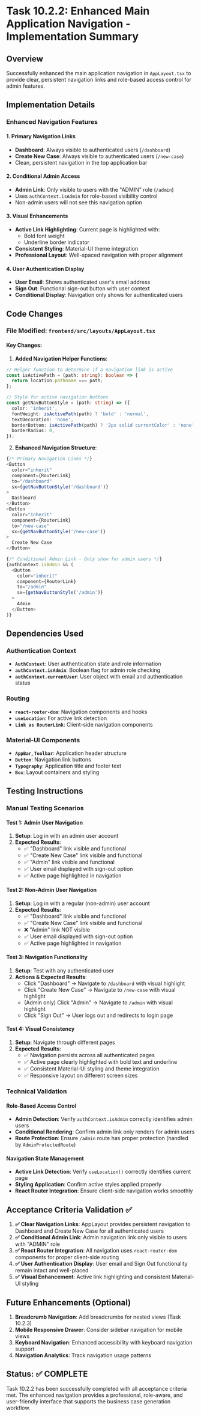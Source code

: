 # Task 10.2.2: Enhanced Main Application Navigation - Implementation Summary

## Overview
Successfully enhanced the main application navigation in `AppLayout.tsx` to provide clear, persistent navigation links and role-based access control for admin features.

## Implementation Details

### Enhanced Navigation Features

#### 1. **Primary Navigation Links**
- **Dashboard**: Always visible to authenticated users (`/dashboard`)
- **Create New Case**: Always visible to authenticated users (`/new-case`)
- Clean, persistent navigation in the top application bar

#### 2. **Conditional Admin Access**
- **Admin Link**: Only visible to users with the "ADMIN" role (`/admin`)
- Uses `authContext.isAdmin` for role-based visibility control
- Non-admin users will not see this navigation option

#### 3. **Visual Enhancements**
- **Active Link Highlighting**: Current page is highlighted with:
  - Bold font weight
  - Underline border indicator
- **Consistent Styling**: Material-UI theme integration
- **Professional Layout**: Well-spaced navigation with proper alignment

#### 4. **User Authentication Display**
- **User Email**: Shows authenticated user's email address
- **Sign Out**: Functional sign-out button with user context
- **Conditional Display**: Navigation only shows for authenticated users

## Code Changes

### File Modified: `frontend/src/layouts/AppLayout.tsx`

#### Key Changes:
1. **Added Navigation Helper Functions**:
```typescript
// Helper function to determine if a navigation link is active
const isActivePath = (path: string): boolean => {
  return location.pathname === path;
};

// Style for active navigation buttons
const getNavButtonStyle = (path: string) => ({
  color: 'inherit',
  fontWeight: isActivePath(path) ? 'bold' : 'normal',
  textDecoration: 'none',
  borderBottom: isActivePath(path) ? '2px solid currentColor' : 'none',
  borderRadius: 0,
});
```

2. **Enhanced Navigation Structure**:
```typescript
{/* Primary Navigation Links */}
<Button 
  color="inherit" 
  component={RouterLink} 
  to="/dashboard"
  sx={getNavButtonStyle('/dashboard')}
>
  Dashboard
</Button>
<Button 
  color="inherit" 
  component={RouterLink} 
  to="/new-case"
  sx={getNavButtonStyle('/new-case')}
>
  Create New Case
</Button>

{/* Conditional Admin Link - Only show for admin users */}
{authContext.isAdmin && (
  <Button 
    color="inherit" 
    component={RouterLink} 
    to="/admin"
    sx={getNavButtonStyle('/admin')}
  >
    Admin
  </Button>
)}
```

## Dependencies Used

### Authentication Context
- **`AuthContext`**: User authentication state and role information
- **`authContext.isAdmin`**: Boolean flag for admin role checking
- **`authContext.currentUser`**: User object with email and authentication status

### Routing
- **`react-router-dom`**: Navigation components and hooks
- **`useLocation`**: For active link detection
- **`Link as RouterLink`**: Client-side navigation components

### Material-UI Components
- **`AppBar`, `Toolbar`**: Application header structure
- **`Button`**: Navigation link buttons
- **`Typography`**: Application title and footer text
- **`Box`**: Layout containers and styling

## Testing Instructions

### Manual Testing Scenarios

#### Test 1: Admin User Navigation
1. **Setup**: Log in with an admin user account
2. **Expected Results**:
   - ✅ "Dashboard" link visible and functional
   - ✅ "Create New Case" link visible and functional
   - ✅ "Admin" link visible and functional
   - ✅ User email displayed with sign-out option
   - ✅ Active page highlighted in navigation

#### Test 2: Non-Admin User Navigation
1. **Setup**: Log in with a regular (non-admin) user account
2. **Expected Results**:
   - ✅ "Dashboard" link visible and functional
   - ✅ "Create New Case" link visible and functional
   - ❌ "Admin" link NOT visible
   - ✅ User email displayed with sign-out option
   - ✅ Active page highlighted in navigation

#### Test 3: Navigation Functionality
1. **Setup**: Test with any authenticated user
2. **Actions & Expected Results**:
   - Click "Dashboard" → Navigate to `/dashboard` with visual highlight
   - Click "Create New Case" → Navigate to `/new-case` with visual highlight
   - (Admin only) Click "Admin" → Navigate to `/admin` with visual highlight
   - Click "Sign Out" → User logs out and redirects to login page

#### Test 4: Visual Consistency
1. **Setup**: Navigate through different pages
2. **Expected Results**:
   - ✅ Navigation persists across all authenticated pages
   - ✅ Active page clearly highlighted with bold text and underline
   - ✅ Consistent Material-UI styling and theme integration
   - ✅ Responsive layout on different screen sizes

### Technical Validation

#### Role-Based Access Control
- **Admin Detection**: Verify `authContext.isAdmin` correctly identifies admin users
- **Conditional Rendering**: Confirm admin link only renders for admin users
- **Route Protection**: Ensure `/admin` route has proper protection (handled by `AdminProtectedRoute`)

#### Navigation State Management
- **Active Link Detection**: Verify `useLocation()` correctly identifies current page
- **Styling Application**: Confirm active styles applied properly
- **React Router Integration**: Ensure client-side navigation works smoothly

## Acceptance Criteria Validation ✅

1. **✅ Clear Navigation Links**: AppLayout provides persistent navigation to Dashboard and Create New Case for all authenticated users
2. **✅ Conditional Admin Link**: Admin navigation link only visible to users with "ADMIN" role
3. **✅ React Router Integration**: All navigation uses `react-router-dom` components for proper client-side routing
4. **✅ User Authentication Display**: User email and Sign Out functionality remain intact and well-placed
5. **✅ Visual Enhancement**: Active link highlighting and consistent Material-UI styling

## Future Enhancements (Optional)

1. **Breadcrumb Navigation**: Add breadcrumbs for nested views (Task 10.2.3)
2. **Mobile Responsive Drawer**: Consider sidebar navigation for mobile views
3. **Keyboard Navigation**: Enhanced accessibility with keyboard navigation support
4. **Navigation Analytics**: Track navigation usage patterns

## Status: ✅ COMPLETE

Task 10.2.2 has been successfully completed with all acceptance criteria met. The enhanced navigation provides a professional, role-aware, and user-friendly interface that supports the business case generation workflow. 